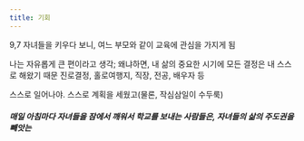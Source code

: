 ```yaml
---
title: 기회
---
```




9,7 자녀들을 키우다 보니, 여느 부모와 같이 교육에 관심을 가지게 됨

나는 자유롭게 큰 편이라고 생각; 왜냐하면, 내 삶의 중요한 시기에
모든 결정은 내 스스로 해왔기 때문
진로결정, 홀로여행지, 직장, 전공, 배우자 등

스스로 일어나야. 스스로 계획을 세웠고(물론, 작심삼일이 수두룩)

##### 매일 아침마다 자녀들을 잠에서 깨워서 학교를 보내는 사람들은, 자녀들의 삶의 주도권을 빼앗는 
